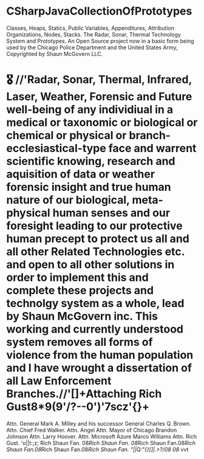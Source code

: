 # CSharpJavaCollectionOfPrototypes
Classes, Heaps, Statics, Public Variables, Appenditures, Attribution Organizations, Nodes, Stacks. The Radar, Sonar, Thermal Technology System and Prototypes.
An Open Source project now in a basic form being used by the Chicago Police Department and the United States Army, Copyrighted by Shaun McGovern LLC.
# 🎖️ //'Radar, Sonar, Thermal, Infrared, Laser, Weather, Forensic and Future well-being of any individiual in a medical or taxonomic or biological or chemical or physical or branch-ecclesiastical-type face and warrent scientific knowing, research and aquisition of data or weather forensic insight and true human nature of our biological, meta-physical human senses and our foresight leading to our protective human precept to protect us all and all other Related Technologies etc. and open to all other solutions in order to implement this and complete these projects and technolgy system as a whole, lead by Shaun McGovern inc. This working and currently understood system removes all forms of violence from the human population and I have wrought a dissertation of all Law Enforcement Branches.//'[]+Attaching Rich Gust8*9(9'/?--0')'7scz'{}+


Attn. General Mark A. Milley and his successor General Charles Q. Brown. Attn. Chief Fred Walker. Attn. Angel Attn. Mayor of Chicago Brandon Johnson Attn. Larry Hoover. Attn. Microsoft Azure Marco Williams Attn. Rich Gust. 'o||t:;z; Rich Shaun Fan. 08*Rich Shaun Fan. 08*Rich Shaun Fan.08*Rich Shaun Fan.08*Rich Shaun Fan.08*Rich Shaun Fan. "||Q:"{}[]|\.>?/08 08* vvt
